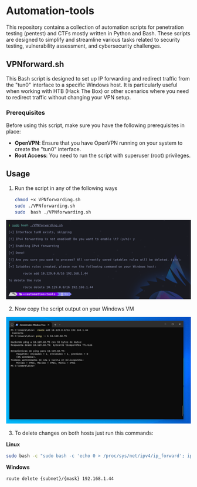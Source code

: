# Automation-tools

This repository contains a collection of automation scripts for penetration testing (pentest) and CTFs mostly written in Python and Bash. These scripts are designed to simplify and streamline various tasks related to security testing, vulnerability assessment, and cybersecurity challenges.

## VPNforward.sh 

This Bash script is designed to set up IP forwarding and redirect traffic from the "tun0" interface to a specific Windows host. It is particularly useful when working with HTB (Hack The Box) or other scenarios where you need to redirect traffic without changing your VPN setup.

### Prerequisites

Before using this script, make sure you have the following prerequisites in place:

- **OpenVPN**: Ensure that you have OpenVPN running on your system to create the "tun0" interface.
- **Root Access**: You need to run the script with superuser (root) privileges.

## Usage

1. Run the script in any of the following ways

   ```bash
   chmod +x VPNforwarding.sh 
   sudo ./VPNforwarding.sh
   sudo  bash ./VPNforwarding.sh
   ```

![Execution](img/VPNForward1.png)

2. Now copy the script output on your Windows VM

![Windows](/img/VPNForward2.png)

3. To delete changes on both hosts just run this commands:

**Linux**

```bash
sudo bash -c "sudo bash -c 'echo 0 > /proc/sys/net/ipv4/ip_forward'; iptables --flush; iptables --table nat --flush; iptables --delete-chain; iptables --table nat --delete-chain
```
**Windows**

```bash
route delete {subnet}/{mask} 192.168.1.44
```
